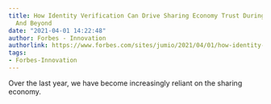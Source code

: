 ```yaml
---
title: How Identity Verification Can Drive Sharing Economy Trust During The Pandemic
  And Beyond
date: "2021-04-01 14:22:48"
author: Forbes - Innovation
authorlink: https://www.forbes.com/sites/jumio/2021/04/01/how-identity-verification-can-drive-sharing-economy-trust-during-the-pandemic-and-beyond/
tags:
- Forbes-Innovation
---
```

Over the last year, we have become increasingly reliant on the sharing economy.
